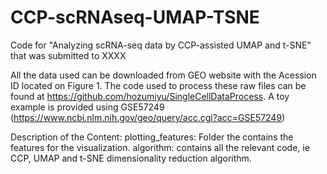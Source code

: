 # CCP-scRNAseq-UMAP-TSNE
Code for "Analyzing scRNA-seq data by CCP-assisted UMAP and t-SNE" that was submitted to XXXX

All the data used can be downloaded from GEO website with the Acession ID located on Figure 1. 
The code used to process these raw files can be found at https://github.com/hozumiyu/SingleCellDataProcess.
A toy example is provided using GSE57249 (https://www.ncbi.nlm.nih.gov/geo/query/acc.cgi?acc=GSE57249)

Description of the Content:
plotting_features: Folder the contains the features for the visualization.
algorithm: contains all the relevant code, ie CCP, UMAP and t-SNE dimensionality reduction algorithm.

